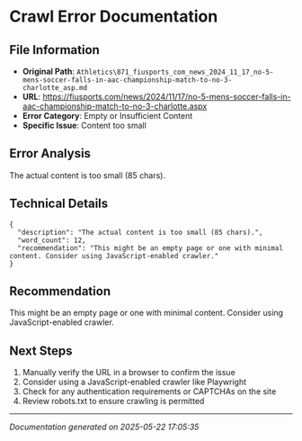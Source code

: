 # Crawl Error Documentation

## File Information
- **Original Path**: `Athletics\871_fiusports_com_news_2024_11_17_no-5-mens-soccer-falls-in-aac-championship-match-to-no-3-charlotte_asp.md`
- **URL**: https://fiusports.com/news/2024/11/17/no-5-mens-soccer-falls-in-aac-championship-match-to-no-3-charlotte.aspx
- **Error Category**: Empty or Insufficient Content
- **Specific Issue**: Content too small

## Error Analysis
The actual content is too small (85 chars).

## Technical Details
```
{
  "description": "The actual content is too small (85 chars).",
  "word_count": 12,
  "recommendation": "This might be an empty page or one with minimal content. Consider using JavaScript-enabled crawler."
}
```

## Recommendation
This might be an empty page or one with minimal content. Consider using JavaScript-enabled crawler.

## Next Steps
1. Manually verify the URL in a browser to confirm the issue
2. Consider using a JavaScript-enabled crawler like Playwright
3. Check for any authentication requirements or CAPTCHAs on the site
4. Review robots.txt to ensure crawling is permitted

---
*Documentation generated on 2025-05-22 17:05:35*
